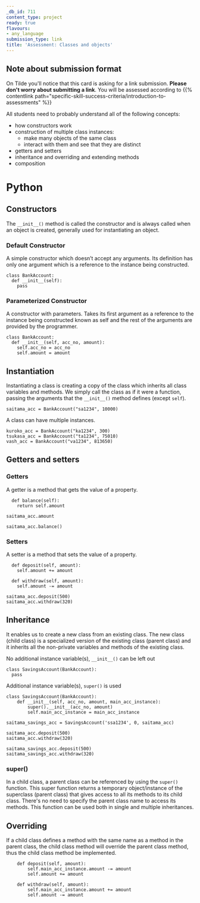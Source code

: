 ```yaml
---
_db_id: 711
content_type: project
ready: true
flavours:
- any_language
submission_type: link
title: 'Assessment: Classes and objects'
---
```


## Note about submission format

On Tilde you'll notice that this card is asking for a link submission. **Please don't worry about submitting a link**. You will be assessed according to {{% contentlink path="specific-skill-success-criteria/introduction-to-assessments" %}}



All students need to probably understand all of the following concepts:

- how constructors work
- construction of multiple class instances:
  - make many objects of the same class
  - interact with them and see that they are distinct
- getters and setters
- inheritance and overriding and extending methods
- composition

# Python

## Constructors
The `__init__()` method is called the constructor and is always called when an object is created, generally used for instantiating an object.

### Default Constructor
A simple constructor which doesn’t accept any arguments. Its definition has only one argument which is a reference to the instance being constructed.
```
class BankAccount:
  def __init__(self):
    pass
```

### Parameterized Constructor
A constructor with parameters. Takes its first argument as a reference to the instance being constructed known as self and the rest of the arguments are provided by the programmer.
```
class BankAccount:
  def __init__(self, acc_no, amount):
    self.acc_no = acc_no
    self.amount = amount
```

## Instantiation
Instantiating a class is creating a copy of the class which inherits all class variables and methods. We simply call the class as if it were a function, passing the arguments that the `__init__()` method defines (except `self`).
```
saitama_acc = BankAccount("sa1234", 10000)
```

A class can have multiple instances.
```
kuroko_acc = BankAccount("ka1234", 300)
tsukasa_acc = BankAccount("ta1234", 75010)
vash_acc = BankAccount("va1234", 813650)
```


## Getters and setters

### Getters
A getter is a method that gets the value of a property.
```
  def balance(self):
    return self.amount
```

```
saitama_acc.amount
```

```
saitama_acc.balance()
```

### Setters
A setter is a method that sets the value of a property.
```
  def deposit(self, amount):
    self.amount += amount

  def withdraw(self, amount):
    self.amount -= amount
```

```
saitama_acc.deposit(500)
saitama_acc.withdraw(320)
```


## Inheritance
It enables us to create a new class from an existing class. The new class (child class) is a specialized version of the existing class (parent class) and it inherits all the non-private variables and methods of the existing class.

No additional instance variable(s), `__init__()` can be left out
```
class SavingsAccount(BankAccount):
  pass
```

Additional instance variable(s), `super()` is used
```
class SavingsAccount(BankAccount):
    def __init__(self, acc_no, amount, main_acc_instance):
        super().__init__(acc_no, amount)
        self.main_acc_instance = main_acc_instance
```

```
saitama_savings_acc = SavingsAccount('ssa1234', 0, saitama_acc)
```

```
saitama_acc.deposit(500)
saitama_acc.withdraw(320)
```

```
saitama_savings_acc.deposit(500)
saitama_savings_acc.withdraw(320)
```

### super()
In a child class, a parent class can be referenced by using the `super()` function. This super function returns a temporary object/instance of the superclass (parent class) that gives access to all its methods to its child class. There's no need to specify the parent class name to access its methods. This function can be used both in single and multiple inheritances.

## Overriding
If a child class defines a method with the same name as a method in the parent class, the child class method will override the parent class method, thus the child class method be implemented.
```
    def deposit(self, amount):
        self.main_acc_instance.amount -= amount
        self.amount += amount

    def withdraw(self, amount):
        self.main_acc_instance.amount += amount
        self.amount -= amount
```
